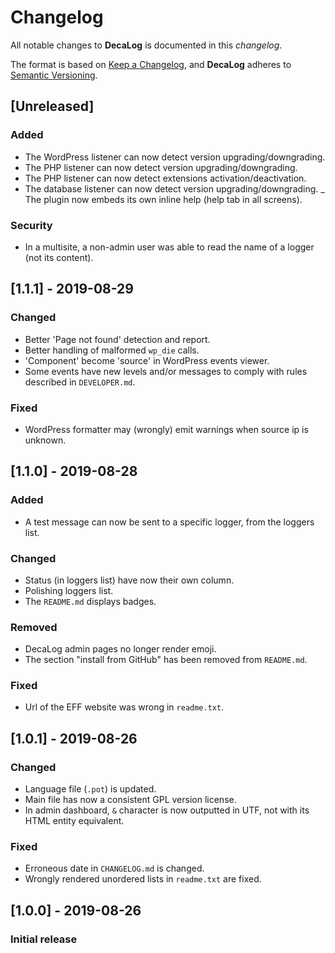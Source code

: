 # Changelog
All notable changes to **DecaLog** is documented in this *changelog*.

The format is based on [Keep a Changelog](https://keepachangelog.com/en/1.0.0/), and **DecaLog** adheres to [Semantic Versioning](https://semver.org/spec/v2.0.0.html).

## [Unreleased]
### Added
- The WordPress listener can now detect version upgrading/downgrading.
- The PHP listener can now detect version upgrading/downgrading.
- The PHP listener can now detect extensions activation/deactivation.
- The database listener can now detect version upgrading/downgrading.
_ The plugin now embeds its own inline help (help tab in all screens).
### Security
- In a multisite, a non-admin user was able to read the name of a logger (not its content).

## [1.1.1] - 2019-08-29
### Changed
- Better 'Page not found' detection and report.
- Better handling of malformed `wp_die` calls.
- 'Component' become 'source' in WordPress events viewer.
- Some events have new levels and/or messages to comply with rules described in `DEVELOPER.md`.
### Fixed
- WordPress formatter may (wrongly) emit warnings when source ip is unknown.

## [1.1.0] - 2019-08-28
### Added
- A test message can now be sent to a specific logger, from the loggers list.
### Changed
- Status (in loggers list) have now their own column.
- Polishing loggers list.
- The `README.md` displays badges.
### Removed
- DecaLog admin pages no longer render emoji.
- The section "install from GitHub" has been removed from `README.md`.
### Fixed
- Url of the EFF website was wrong in `readme.txt`.

## [1.0.1] - 2019-08-26
### Changed
- Language file (`.pot`) is updated.
- Main file has now a consistent GPL version license.
- In admin dashboard, `&` character is now outputted in UTF, not with its HTML entity equivalent.
### Fixed
- Erroneous date in `CHANGELOG.md` is changed.
- Wrongly rendered unordered lists in `readme.txt` are fixed.

## [1.0.0] - 2019-08-26
### Initial release
